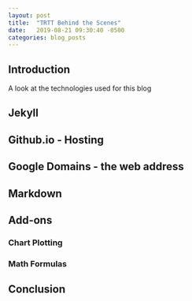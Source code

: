 ```yaml
---
layout: post
title:  "TRTT Behind the Scenes"
date:   2019-08-21 09:30:40 -0500
categories: blog_posts
---
```


## Introduction

A look at the technologies used for this blog

## Jekyll

## Github.io - Hosting

## Google Domains - the web address

## Markdown 

## Add-ons

### Chart Plotting

### Math Formulas

## Conclusion